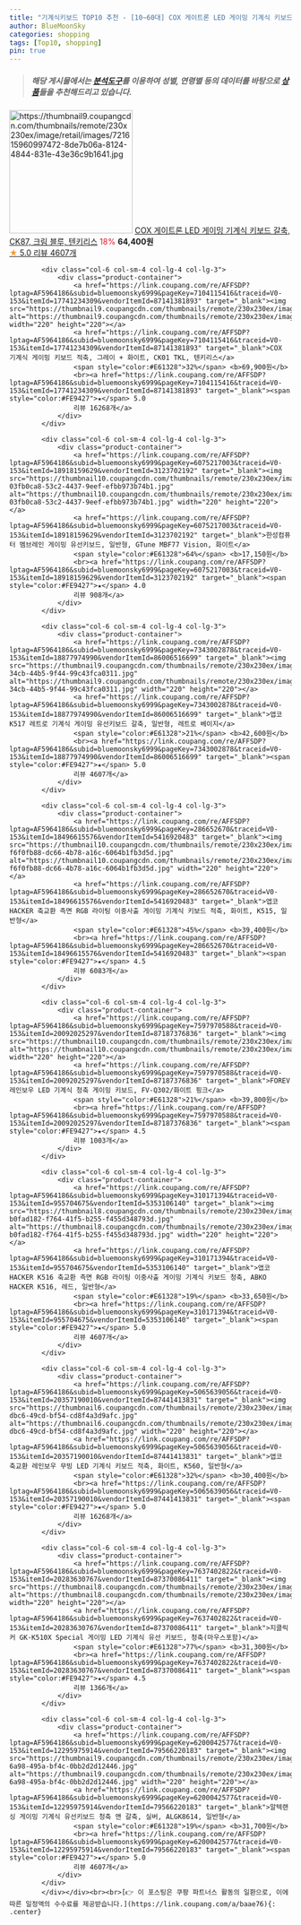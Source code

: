 ```yaml
---
title: "기계식키보드 TOP10 추천 - [10~60대] COX 게이트론 LED 게이밍 기계식 키보드 갈축, CK87, 크림 블루, 텐키리스"
author: BlueMoonSky
categories: shopping
tags: [Top10, shopping]
pin: true
---
```


> ##### 해당 게시물에서는 [**분석도구**](https://itemscout.io/)를 이용하여 **성별**, **연령별** 등의 데이터를 바탕으로 [**상품**](https://link.coupang.com/a/baae76)들을 추천해드리고 있습니다.
<div class="container"><div class="row">
            <div class="col-6 col-sm-4 col-lg-4 col-lg-3">
                <div class="product-container">
                    <a href="https://link.coupang.com/re/AFFSDP?lptag=AF5964186&subid=bluemoonsky6999&pageKey=1911380659&traceid=V0-153&itemId=3245148086&vendorItemId=71232313068" target="_blank"><img src="https://thumbnail9.coupangcdn.com/thumbnails/remote/230x230ex/image/retail/images/721615960997472-8de7b06a-8124-4844-831e-43e36c9b1641.jpg" alt="https://thumbnail9.coupangcdn.com/thumbnails/remote/230x230ex/image/retail/images/721615960997472-8de7b06a-8124-4844-831e-43e36c9b1641.jpg" width="220" height="220"></a>
                    <a href="https://link.coupang.com/re/AFFSDP?lptag=AF5964186&subid=bluemoonsky6999&pageKey=1911380659&traceid=V0-153&itemId=3245148086&vendorItemId=71232313068" target="_blank">COX 게이트론 LED 게이밍 기계식 키보드 갈축, CK87, 크림 블루, 텐키리스</a>
                    <span style="color:#E61328">18%</span> <b>64,400원</b>
                    <br><a href="https://link.coupang.com/re/AFFSDP?lptag=AF5964186&subid=bluemoonsky6999&pageKey=1911380659&traceid=V0-153&itemId=3245148086&vendorItemId=71232313068" target="_blank"><span style="color:#FE9427">★</span> 5.0
                    리뷰 4607개</a>
                </div>
            </div>
            
            <div class="col-6 col-sm-4 col-lg-4 col-lg-3">
                <div class="product-container">
                    <a href="https://link.coupang.com/re/AFFSDP?lptag=AF5964186&subid=bluemoonsky6999&pageKey=7104115416&traceid=V0-153&itemId=17741234309&vendorItemId=87141381893" target="_blank"><img src="https://thumbnail9.coupangcdn.com/thumbnails/remote/230x230ex/image/vendor_inventory/b11d/68f7bb29bb6e735f198ca06369b2583577286fed65cd9ea185c219e460a8.jpg" alt="https://thumbnail9.coupangcdn.com/thumbnails/remote/230x230ex/image/vendor_inventory/b11d/68f7bb29bb6e735f198ca06369b2583577286fed65cd9ea185c219e460a8.jpg" width="220" height="220"></a>
                    <a href="https://link.coupang.com/re/AFFSDP?lptag=AF5964186&subid=bluemoonsky6999&pageKey=7104115416&traceid=V0-153&itemId=17741234309&vendorItemId=87141381893" target="_blank">COX 기계식 게이밍 키보드 적축, 그레이 + 화이트, CK01 TKL, 텐키리스</a>
                    <span style="color:#E61328">32%</span> <b>69,900원</b>
                    <br><a href="https://link.coupang.com/re/AFFSDP?lptag=AF5964186&subid=bluemoonsky6999&pageKey=7104115416&traceid=V0-153&itemId=17741234309&vendorItemId=87141381893" target="_blank"><span style="color:#FE9427">★</span> 5.0
                    리뷰 16268개</a>
                </div>
            </div>
            
            <div class="col-6 col-sm-4 col-lg-4 col-lg-3">
                <div class="product-container">
                    <a href="https://link.coupang.com/re/AFFSDP?lptag=AF5964186&subid=bluemoonsky6999&pageKey=6075217003&traceid=V0-153&itemId=18918159629&vendorItemId=3123702192" target="_blank"><img src="https://thumbnail10.coupangcdn.com/thumbnails/remote/230x230ex/image/retail/images/2516749177063517-03fb0ca8-53c2-4437-9eef-efbb973b74b1.jpg" alt="https://thumbnail10.coupangcdn.com/thumbnails/remote/230x230ex/image/retail/images/2516749177063517-03fb0ca8-53c2-4437-9eef-efbb973b74b1.jpg" width="220" height="220"></a>
                    <a href="https://link.coupang.com/re/AFFSDP?lptag=AF5964186&subid=bluemoonsky6999&pageKey=6075217003&traceid=V0-153&itemId=18918159629&vendorItemId=3123702192" target="_blank">한성컴퓨터 멤브레인 게이밍 유선키보드, 일반형, GTune MBF77 Vision, 화이트</a>
                    <span style="color:#E61328">64%</span> <b>17,150원</b>
                    <br><a href="https://link.coupang.com/re/AFFSDP?lptag=AF5964186&subid=bluemoonsky6999&pageKey=6075217003&traceid=V0-153&itemId=18918159629&vendorItemId=3123702192" target="_blank"><span style="color:#FE9427">★</span> 4.0
                    리뷰 908개</a>
                </div>
            </div>
            
            <div class="col-6 col-sm-4 col-lg-4 col-lg-3">
                <div class="product-container">
                    <a href="https://link.coupang.com/re/AFFSDP?lptag=AF5964186&subid=bluemoonsky6999&pageKey=7343002878&traceid=V0-153&itemId=18877974990&vendorItemId=86006516699" target="_blank"><img src="https://thumbnail9.coupangcdn.com/thumbnails/remote/230x230ex/image/retail/images/2023/05/18/17/8/2a767fea-34cb-44b5-9f44-99c43fca0311.jpg" alt="https://thumbnail9.coupangcdn.com/thumbnails/remote/230x230ex/image/retail/images/2023/05/18/17/8/2a767fea-34cb-44b5-9f44-99c43fca0311.jpg" width="220" height="220"></a>
                    <a href="https://link.coupang.com/re/AFFSDP?lptag=AF5964186&subid=bluemoonsky6999&pageKey=7343002878&traceid=V0-153&itemId=18877974990&vendorItemId=86006516699" target="_blank">앱코 K517 레트로 기계식 게이밍 유선키보드 갈축, 일반형, 레트로 베이지</a>
                    <span style="color:#E61328">21%</span> <b>42,600원</b>
                    <br><a href="https://link.coupang.com/re/AFFSDP?lptag=AF5964186&subid=bluemoonsky6999&pageKey=7343002878&traceid=V0-153&itemId=18877974990&vendorItemId=86006516699" target="_blank"><span style="color:#FE9427">★</span> 5.0
                    리뷰 4607개</a>
                </div>
            </div>
            
            <div class="col-6 col-sm-4 col-lg-4 col-lg-3">
                <div class="product-container">
                    <a href="https://link.coupang.com/re/AFFSDP?lptag=AF5964186&subid=bluemoonsky6999&pageKey=286652670&traceid=V0-153&itemId=18496615576&vendorItemId=5416920483" target="_blank"><img src="https://thumbnail10.coupangcdn.com/thumbnails/remote/230x230ex/image/retail/images/8843710914525526-f6f0fb88-dc66-4b78-a16c-6064b1fb3d5d.jpg" alt="https://thumbnail10.coupangcdn.com/thumbnails/remote/230x230ex/image/retail/images/8843710914525526-f6f0fb88-dc66-4b78-a16c-6064b1fb3d5d.jpg" width="220" height="220"></a>
                    <a href="https://link.coupang.com/re/AFFSDP?lptag=AF5964186&subid=bluemoonsky6999&pageKey=286652670&traceid=V0-153&itemId=18496615576&vendorItemId=5416920483" target="_blank">앱코 HACKER 축교환 측면 RGB 라이팅 이중사출 게이밍 기계식 키보드 적축, 화이트, K515, 일반형</a>
                    <span style="color:#E61328">45%</span> <b>39,400원</b>
                    <br><a href="https://link.coupang.com/re/AFFSDP?lptag=AF5964186&subid=bluemoonsky6999&pageKey=286652670&traceid=V0-153&itemId=18496615576&vendorItemId=5416920483" target="_blank"><span style="color:#FE9427">★</span> 4.5
                    리뷰 6083개</a>
                </div>
            </div>
            
            <div class="col-6 col-sm-4 col-lg-4 col-lg-3">
                <div class="product-container">
                    <a href="https://link.coupang.com/re/AFFSDP?lptag=AF5964186&subid=bluemoonsky6999&pageKey=7597970588&traceid=V0-153&itemId=20092025297&vendorItemId=87187376836" target="_blank"><img src="https://thumbnail10.coupangcdn.com/thumbnails/remote/230x230ex/image/vendor_inventory/47ea/8f9431e366d53097a7805765c923c5fb234861cb83c7df6f117272f37b20.jpg" alt="https://thumbnail10.coupangcdn.com/thumbnails/remote/230x230ex/image/vendor_inventory/47ea/8f9431e366d53097a7805765c923c5fb234861cb83c7df6f117272f37b20.jpg" width="220" height="220"></a>
                    <a href="https://link.coupang.com/re/AFFSDP?lptag=AF5964186&subid=bluemoonsky6999&pageKey=7597970588&traceid=V0-153&itemId=20092025297&vendorItemId=87187376836" target="_blank">FOREV 레인보우 LED 기계식 청축 게이밍 키보드, FV-Q302/화이트 핑크</a>
                    <span style="color:#E61328">21%</span> <b>39,800원</b>
                    <br><a href="https://link.coupang.com/re/AFFSDP?lptag=AF5964186&subid=bluemoonsky6999&pageKey=7597970588&traceid=V0-153&itemId=20092025297&vendorItemId=87187376836" target="_blank"><span style="color:#FE9427">★</span> 4.5
                    리뷰 1003개</a>
                </div>
            </div>
            
            <div class="col-6 col-sm-4 col-lg-4 col-lg-3">
                <div class="product-container">
                    <a href="https://link.coupang.com/re/AFFSDP?lptag=AF5964186&subid=bluemoonsky6999&pageKey=310171394&traceid=V0-153&itemId=955704675&vendorItemId=5353106140" target="_blank"><img src="https://thumbnail8.coupangcdn.com/thumbnails/remote/230x230ex/image/retail/images/862358957957994-b0fad182-f764-41f5-b255-f455d348793d.jpg" alt="https://thumbnail8.coupangcdn.com/thumbnails/remote/230x230ex/image/retail/images/862358957957994-b0fad182-f764-41f5-b255-f455d348793d.jpg" width="220" height="220"></a>
                    <a href="https://link.coupang.com/re/AFFSDP?lptag=AF5964186&subid=bluemoonsky6999&pageKey=310171394&traceid=V0-153&itemId=955704675&vendorItemId=5353106140" target="_blank">앱코 HACKER K516 축교환 측면 RGB 라이팅 이중사출 게이밍 기계식 키보드 청축, ABKO HACKER K516, 레드, 일반형</a>
                    <span style="color:#E61328">19%</span> <b>33,650원</b>
                    <br><a href="https://link.coupang.com/re/AFFSDP?lptag=AF5964186&subid=bluemoonsky6999&pageKey=310171394&traceid=V0-153&itemId=955704675&vendorItemId=5353106140" target="_blank"><span style="color:#FE9427">★</span> 5.0
                    리뷰 4607개</a>
                </div>
            </div>
            
            <div class="col-6 col-sm-4 col-lg-4 col-lg-3">
                <div class="product-container">
                    <a href="https://link.coupang.com/re/AFFSDP?lptag=AF5964186&subid=bluemoonsky6999&pageKey=5065639056&traceid=V0-153&itemId=20357190010&vendorItemId=87441413831" target="_blank"><img src="https://thumbnail6.coupangcdn.com/thumbnails/remote/230x230ex/image/retail/images/2023/10/13/17/7/72beb6fb-dbc6-49cd-bf54-cd8f4a3d9afc.jpg" alt="https://thumbnail6.coupangcdn.com/thumbnails/remote/230x230ex/image/retail/images/2023/10/13/17/7/72beb6fb-dbc6-49cd-bf54-cd8f4a3d9afc.jpg" width="220" height="220"></a>
                    <a href="https://link.coupang.com/re/AFFSDP?lptag=AF5964186&subid=bluemoonsky6999&pageKey=5065639056&traceid=V0-153&itemId=20357190010&vendorItemId=87441413831" target="_blank">앱코 축교환 레인보우 무빙 LED 기계식 키보드 적축, 화이트, K560, 일반형</a>
                    <span style="color:#E61328">32%</span> <b>30,400원</b>
                    <br><a href="https://link.coupang.com/re/AFFSDP?lptag=AF5964186&subid=bluemoonsky6999&pageKey=5065639056&traceid=V0-153&itemId=20357190010&vendorItemId=87441413831" target="_blank"><span style="color:#FE9427">★</span> 5.0
                    리뷰 16268개</a>
                </div>
            </div>
            
            <div class="col-6 col-sm-4 col-lg-4 col-lg-3">
                <div class="product-container">
                    <a href="https://link.coupang.com/re/AFFSDP?lptag=AF5964186&subid=bluemoonsky6999&pageKey=7637402822&traceid=V0-153&itemId=20283630767&vendorItemId=87370086411" target="_blank"><img src="https://thumbnail8.coupangcdn.com/thumbnails/remote/230x230ex/image/vendor_inventory/cc35/d28f66ce5ec97a14c9e2b4e1c627c76b1246bb2388bff41b5f6af0f8a364.jpg" alt="https://thumbnail8.coupangcdn.com/thumbnails/remote/230x230ex/image/vendor_inventory/cc35/d28f66ce5ec97a14c9e2b4e1c627c76b1246bb2388bff41b5f6af0f8a364.jpg" width="220" height="220"></a>
                    <a href="https://link.coupang.com/re/AFFSDP?lptag=AF5964186&subid=bluemoonsky6999&pageKey=7637402822&traceid=V0-153&itemId=20283630767&vendorItemId=87370086411" target="_blank">지클릭커 GK-K510X Special 게이밍 LED 기계식 유선 키보드, 청축(마우스포함)</a>
                    <span style="color:#E61328">77%</span> <b>31,300원</b>
                    <br><a href="https://link.coupang.com/re/AFFSDP?lptag=AF5964186&subid=bluemoonsky6999&pageKey=7637402822&traceid=V0-153&itemId=20283630767&vendorItemId=87370086411" target="_blank"><span style="color:#FE9427">★</span> 4.5
                    리뷰 1366개</a>
                </div>
            </div>
            
            <div class="col-6 col-sm-4 col-lg-4 col-lg-3">
                <div class="product-container">
                    <a href="https://link.coupang.com/re/AFFSDP?lptag=AF5964186&subid=bluemoonsky6999&pageKey=6200042577&traceid=V0-153&itemId=12295975914&vendorItemId=79566220183" target="_blank"><img src="https://thumbnail9.coupangcdn.com/thumbnails/remote/230x230ex/image/retail/images/2021/11/24/18/3/b768ded8-6a98-495a-bf4c-0bb2d2d12446.jpg" alt="https://thumbnail9.coupangcdn.com/thumbnails/remote/230x230ex/image/retail/images/2021/11/24/18/3/b768ded8-6a98-495a-bf4c-0bb2d2d12446.jpg" width="220" height="220"></a>
                    <a href="https://link.coupang.com/re/AFFSDP?lptag=AF5964186&subid=bluemoonsky6999&pageKey=6200042577&traceid=V0-153&itemId=12295975914&vendorItemId=79566220183" target="_blank">알텍랜싱 게이밍 기계식 유선키보드 청축 앤 갈축, 실버, ALGK8614, 일반형</a>
                    <span style="color:#E61328">19%</span> <b>31,700원</b>
                    <br><a href="https://link.coupang.com/re/AFFSDP?lptag=AF5964186&subid=bluemoonsky6999&pageKey=6200042577&traceid=V0-153&itemId=12295975914&vendorItemId=79566220183" target="_blank"><span style="color:#FE9427">★</span> 5.0
                    리뷰 4607개</a>
                </div>
            </div>
            </div></div><br><br>[👉 이 포스팅은 쿠팡 파트너스 활동의 일환으로, 이에 따른 일정액의 수수료를 제공받습니다.](https://link.coupang.com/a/baae76){: .center}
